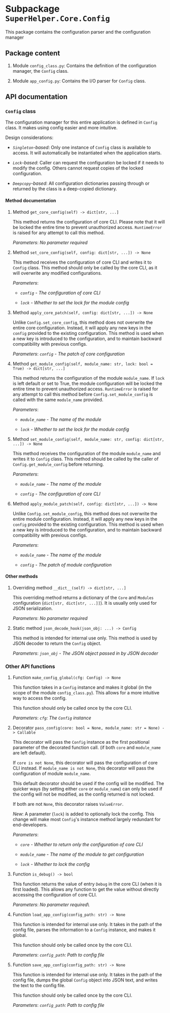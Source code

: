 # Subpackage `SuperHelper.Core.Config`

This package contains the configuration parser and the configuration manager

## Package content

1. Module `config_class.py`: Contains the definition of the configuration manager, the `Config` class.

2. Module `app_config.py`: Contains the I/O parser for `Config` class.

## API documentation

### `Config` class

The configuration manager for this entire application is defined in `Config` class. It makes using config easier and
more intuitive.

Design considerations:

* *`Singleton`-based*: Only one instance of `Config` class is available to access. It will automatically be instantiated
  when the application starts.

* *`Lock`-based*: Caller can request the configuration be locked if it needs to modify the config. Others cannot request
  copies of the locked configuration.

* *`Deepcopy`-based*: All configuration dictionaries passing through or returned by the class is a deep-copied
  dictionary.

#### Method documentation

1. Method `get_core_config(self) -> dict[str, ...]`

   This method returns the configuration of core CLI. Please note that it will be locked the entire time to prevent
   unauthorized access. `RuntimeError` is raised for any attempt to call this method.

   *Parameters*: *No parameter required*

2. Method `set_core_config(self, config: dict[str, ...]) -> None`

   This method receives the configuration of core CLI and writes it to `Config` class. This method should only be called
   by the core CLI, as it will overwrite any modified configurations.

   *Parameters*:

   * *`config` - The configuration of core CLI*

   * *`lock` - Whether to set the lock for the module config*

3. Method `apply_core_patch(self, config: dict[str, ...]) -> None`

   Unlike `Config.set_core_config`, this method does not overwrite the entire core configuration. Instead, it will apply
   any new keys in the `config` provided to the existing configuration. This method is used when a new key is introduced
   to the configuration, and to maintain backward compatibility with previous configs.

   *Parameters*: *`config` - The patch of core configuration*

4. Method `get_module_config(self, module_name: str, lock: bool = True) -> dict[str, ...]`

   This method returns the configuration of the module `module_name`. If `lock` is left default or set to True, the
   module configuration will be locked the entire time to prevent unauthorized access. `RuntimeError` is raised for any
   attempt to call this method before `Config.set_module_config` is called with the same `module_name` provided.

   *Parameters*:

   * *`module_name` - The name of the module*

   * *`lock` - Whether to set the lock for the module config*

5. Method `set_module_config(self, module_name: str, config: dict[str, ...]) -> None`

   This method receives the configuration of the module `module_name` and writes it to `Config` class. This method
   should be called by the caller of `Config.get_module_config` before returning.

   *Parameters*:

   * *`module_name` - The name of the module*

   * *`config` - The configuration of core CLI*

6. Method `apply_module_patch(self, config: dict[str, ...]) -> None`

   Unlike `Config.set_module_config`, this method does not overwrite the entire module configuration. Instead, it will
   apply any new keys in the `config` provided to the existing configuration. This method is used when a new key is
   introduced to the configuration, and to maintain backward compatibility with previous configs.

   *Parameters*:

   * *`module_name` - The name of the module*

   * *`config` - The patch of module configuration*

#### Other methods

1. Overriding method `__dict__(self) -> dict[str, ...]`

   This overriding method returns a dictionary of the `Core` and `Modules` configuration (`dict[str, dict[str, ...]]`).
   It is usually only used for JSON serialization.

   *Parameters*: *No parameter required*

2. Static method `json_decode_hook(json_obj: ...) -> Config`

   This method is intended for internal use only. This method is used by JSON decoder to return the `Config` object.

   *Parameters*: *`json_obj` - The JSON object passed in by JSON decoder*

### Other API functions

1. Function `make_config_global(cfg: Config) -> None`

   This function takes in a `Config` instance and makes it global (in the scope of the module `config_class.py`). This
   allows for a more intuitive way to access the config.

   This function should only be called once by the core CLI.

   *Parameters*: *`cfg`: The `Config` instance*

2. Decorator `pass_config(core: bool = None, module_name: str = None) -> Callable`

   This decorator will pass the `Config` instance as the first positional parameter of the decorated function call.
   (if both `core` and `module_name` are left default).

   If `core is not None`, this decorator will pass the configuration of core CLI instead. If `module_name is not None`,
   this decorator will pass the configuration of module `module_name`.

   This default decorator should be used if the config will be modified. The quicker ways (by setting either `core` or
   `module_name`) can only be used if the config will not be modified, as the config returned is not locked.

   If both are not `None`, this decorator raises `ValueError`.

   *New*: A parameter (`lock`) is added to optionally lock the config. This change will make most `Config`'s instance
   method largely redundant for end-developers.

   *Parameters*:

   * *`core` - Whether to return only the configuration of core CLI*

   * *`module_name` - The name of the module to get configuration*

   * *`lock` - Whether to lock the config*

3. Function `is_debug() -> bool`

   This function returns the value of entry `Debug` in the core CLI (when it is first loaded). This allows any function
   to get the value without directly accessing the configuration of core CLI.

   *Parameters*: *No parameter required*\

4. Function `load_app_config(config_path: str) -> None`

   This function is intended for internal use only. It takes in the path of the config file, parses the information to a
   `Config` instance, and makes it global.

   This function should only be called once by the core CLI.

   *Parameters*: *`config_path`: Path to config file*

5. Function `save_app_config(config_path: str) -> None`

   This function is intended for internal use only. It takes in the path of the config file, dumps the global `Config`
   object into JSON text, and writes the text to the config file.

   This function should only be called once by the core CLI.

   *Parameters*: *`config_path`: Path to config file*
